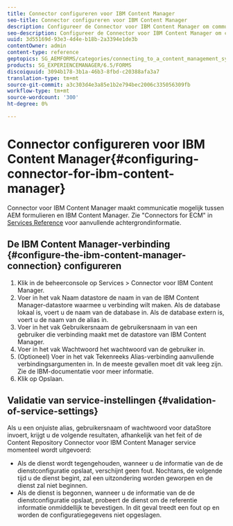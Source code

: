 ```yaml
---
title: Connector configureren voor IBM Content Manager
seo-title: Connector configureren voor IBM Content Manager
description: Configureer de Connector voor IBM Content Manager om communicatie tussen AEM formulieren en IBM Content Manager mogelijk te maken.
seo-description: Configureer de Connector voor IBM Content Manager om communicatie tussen AEM formulieren en IBM Content Manager mogelijk te maken.
uuid: 3d55169d-93e3-4d4e-b18b-2a3394e1de3b
contentOwner: admin
content-type: reference
geptopics: SG_AEMFORMS/categories/connecting_to_a_content_management_system
products: SG_EXPERIENCEMANAGER/6.5/FORMS
discoiquuid: 3094b178-3b1a-46b3-8fbd-c20388afa3a7
translation-type: tm+mt
source-git-commit: a3c303d4e3a85e1b2e794bec2006c335056309fb
workflow-type: tm+mt
source-wordcount: '300'
ht-degree: 0%

---
```



# Connector configureren voor IBM Content Manager{#configuring-connector-for-ibm-content-manager}

Connector voor IBM Content Manager maakt communicatie mogelijk tussen AEM formulieren en IBM Content Manager. Zie &quot;Connectors for ECM&quot; in [Services Reference](https://www.adobe.com/go/learn_aemforms_services_63) voor aanvullende achtergrondinformatie.

## De IBM Content Manager-verbinding {#configure-the-ibm-content-manager-connection} configureren

1. Klik in de beheerconsole op Services > Connector voor IBM Content Manager.
1. Voer in het vak Naam datastore de naam in van de IBM Content Manager-datastore waarmee u verbinding wilt maken. Als de database lokaal is, voert u de naam van de database in. Als de database extern is, voert u de naam van de alias in.
1. Voer in het vak Gebruikersnaam de gebruikersnaam in van een gebruiker die verbinding maakt met de datastore van IBM Content Manager.
1. Voer in het vak Wachtwoord het wachtwoord van de gebruiker in.
1. (Optioneel) Voer in het vak Tekenreeks Alias-verbinding aanvullende verbindingsargumenten in. In de meeste gevallen moet dit vak leeg zijn. Zie de IBM-documentatie voor meer informatie.
1. Klik op Opslaan.

## Validatie van service-instellingen {#validation-of-service-settings}

Als u een onjuiste alias, gebruikersnaam of wachtwoord voor dataStore invoert, krijgt u de volgende resultaten, afhankelijk van het feit of de Content Repository Connector voor IBM Content Manager service momenteel wordt uitgevoerd:

* Als de dienst wordt tegengehouden, wanneer u de informatie van de de dienstconfiguratie opslaat, verschijnt geen fout. Nochtans, de volgende tijd u de dienst begint, zal een uitzondering worden geworpen en de dienst zal niet beginnen.
* Als de dienst is begonnen, wanneer u de informatie van de de dienstconfiguratie opslaat, probeert de dienst om de referentie informatie onmiddellijk te bevestigen. In dit geval treedt een fout op en worden de configuratiegegevens niet opgeslagen.

